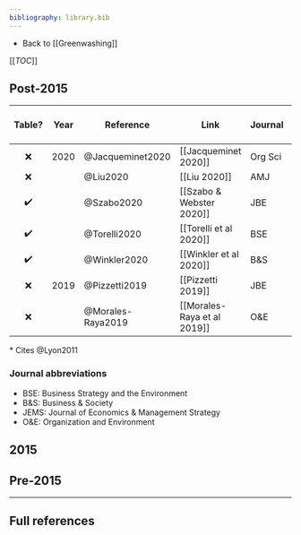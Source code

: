 ```yaml
---
bibliography: library.bib
---
```


* Back to [[Greenwashing]]

[[_TOC_]]

## Post-2015

Table?              | Year  | Reference         | Link                          | Journal   | Cites L&M 2015?       
:-:                 | ---   | -------           | -----                         | ---       | :-:                   
:x:                 | 2020  | @Jacqueminet2020  | [[Jacqueminet 2020]]          | Org Sci   | :x:                   
:x:                 |       | @Liu2020          | [[Liu 2020]]                  | AMJ       | :x:                   
:heavy_check_mark:  |       | @Szabo2020        | [[Szabo & Webster 2020]]      | JBE       | :x:                   
:heavy_check_mark:  |       | @Torelli2020      | [[Torelli et al 2020]]        | BSE       | :heavy_check_mark:    
:heavy_check_mark:  |       | @Winkler2020      | [[Winkler et al 2020]]        | B&S       | :heavy_check_mark:    
:x:                 | 2019  | @Pizzetti2019     | [[Pizzetti 2019]]             | JBE       | :x: *
:x:                 |       | @Morales-Raya2019 | [[Morales-Raya et al 2019]]   | O&E       | :heavy_check_mark:


\* Cites @Lyon2011

### Journal abbreviations

* BSE: Business Strategy and the Environment
* B&S: Business & Society
* JEMS: Journal of Economics & Management Strategy
* O&E: Organization and Environment

## 2015

## Pre-2015

---

## Full references